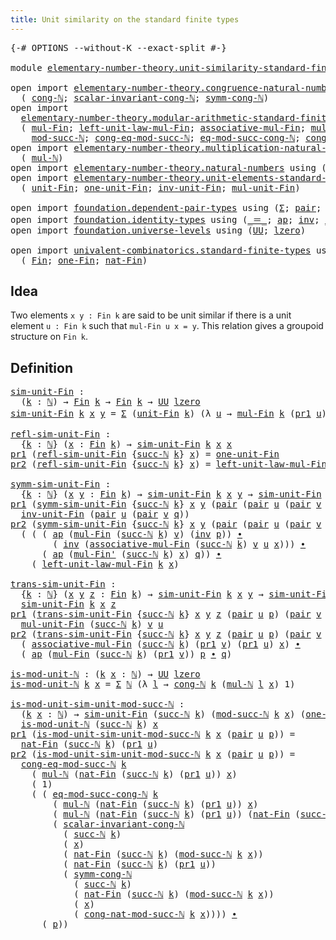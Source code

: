 ```yaml
---
title: Unit similarity on the standard finite types
---
```


<pre class="Agda"><a id="70" class="Symbol">{-#</a> <a id="74" class="Keyword">OPTIONS</a> <a id="82" class="Pragma">--without-K</a> <a id="94" class="Pragma">--exact-split</a> <a id="108" class="Symbol">#-}</a>

<a id="113" class="Keyword">module</a> <a id="120" href="elementary-number-theory.unit-similarity-standard-finite-types.html" class="Module">elementary-number-theory.unit-similarity-standard-finite-types</a> <a id="183" class="Keyword">where</a>

<a id="190" class="Keyword">open</a> <a id="195" class="Keyword">import</a> <a id="202" href="elementary-number-theory.congruence-natural-numbers.html" class="Module">elementary-number-theory.congruence-natural-numbers</a> <a id="254" class="Keyword">using</a>
  <a id="262" class="Symbol">(</a> <a id="264" href="elementary-number-theory.congruence-natural-numbers.html#1636" class="Function">cong-ℕ</a><a id="270" class="Symbol">;</a> <a id="272" href="elementary-number-theory.congruence-natural-numbers.html#5412" class="Function">scalar-invariant-cong-ℕ</a><a id="295" class="Symbol">;</a> <a id="297" href="elementary-number-theory.congruence-natural-numbers.html#2882" class="Function">symm-cong-ℕ</a><a id="308" class="Symbol">)</a>
<a id="310" class="Keyword">open</a> <a id="315" class="Keyword">import</a>
  <a id="324" href="elementary-number-theory.modular-arithmetic-standard-finite-types.html" class="Module">elementary-number-theory.modular-arithmetic-standard-finite-types</a> <a id="390" class="Keyword">using</a>
  <a id="398" class="Symbol">(</a> <a id="400" href="elementary-number-theory.modular-arithmetic-standard-finite-types.html#15234" class="Function">mul-Fin</a><a id="407" class="Symbol">;</a> <a id="409" href="elementary-number-theory.modular-arithmetic-standard-finite-types.html#18007" class="Function">left-unit-law-mul-Fin</a><a id="430" class="Symbol">;</a> <a id="432" href="elementary-number-theory.modular-arithmetic-standard-finite-types.html#15887" class="Function">associative-mul-Fin</a><a id="451" class="Symbol">;</a> <a id="453" href="elementary-number-theory.modular-arithmetic-standard-finite-types.html#15373" class="Function">mul-Fin&#39;</a><a id="461" class="Symbol">;</a>
    <a id="467" href="elementary-number-theory.modular-arithmetic-standard-finite-types.html#2844" class="Function">mod-succ-ℕ</a><a id="477" class="Symbol">;</a> <a id="479" href="elementary-number-theory.modular-arithmetic-standard-finite-types.html#4181" class="Function">cong-eq-mod-succ-ℕ</a><a id="497" class="Symbol">;</a> <a id="499" href="elementary-number-theory.modular-arithmetic-standard-finite-types.html#4527" class="Function">eq-mod-succ-cong-ℕ</a><a id="517" class="Symbol">;</a> <a id="519" href="elementary-number-theory.modular-arithmetic-standard-finite-types.html#3602" class="Function">cong-nat-mod-succ-ℕ</a><a id="538" class="Symbol">)</a>
<a id="540" class="Keyword">open</a> <a id="545" class="Keyword">import</a> <a id="552" href="elementary-number-theory.multiplication-natural-numbers.html" class="Module">elementary-number-theory.multiplication-natural-numbers</a> <a id="608" class="Keyword">using</a>
  <a id="616" class="Symbol">(</a> <a id="618" href="elementary-number-theory.multiplication-natural-numbers.html#1286" class="Function">mul-ℕ</a><a id="623" class="Symbol">)</a>
<a id="625" class="Keyword">open</a> <a id="630" class="Keyword">import</a> <a id="637" href="elementary-number-theory.natural-numbers.html" class="Module">elementary-number-theory.natural-numbers</a> <a id="678" class="Keyword">using</a> <a id="684" class="Symbol">(</a><a id="685" href="elementary-number-theory.natural-numbers.html#1548" class="Datatype">ℕ</a><a id="686" class="Symbol">;</a> <a id="688" href="elementary-number-theory.natural-numbers.html#1569" class="InductiveConstructor">zero-ℕ</a><a id="694" class="Symbol">;</a> <a id="696" href="elementary-number-theory.natural-numbers.html#1582" class="InductiveConstructor">succ-ℕ</a><a id="702" class="Symbol">)</a>
<a id="704" class="Keyword">open</a> <a id="709" class="Keyword">import</a> <a id="716" href="elementary-number-theory.unit-elements-standard-finite-types.html" class="Module">elementary-number-theory.unit-elements-standard-finite-types</a> <a id="777" class="Keyword">using</a>
  <a id="785" class="Symbol">(</a> <a id="787" href="elementary-number-theory.unit-elements-standard-finite-types.html#1402" class="Function">unit-Fin</a><a id="795" class="Symbol">;</a> <a id="797" href="elementary-number-theory.unit-elements-standard-finite-types.html#1623" class="Function">one-unit-Fin</a><a id="809" class="Symbol">;</a> <a id="811" href="elementary-number-theory.unit-elements-standard-finite-types.html#3281" class="Function">inv-unit-Fin</a><a id="823" class="Symbol">;</a> <a id="825" href="elementary-number-theory.unit-elements-standard-finite-types.html#3052" class="Function">mul-unit-Fin</a><a id="837" class="Symbol">)</a>

<a id="840" class="Keyword">open</a> <a id="845" class="Keyword">import</a> <a id="852" href="foundation.dependent-pair-types.html" class="Module">foundation.dependent-pair-types</a> <a id="884" class="Keyword">using</a> <a id="890" class="Symbol">(</a><a id="891" href="foundation-core.dependent-pair-types.html#515" class="Record">Σ</a><a id="892" class="Symbol">;</a> <a id="894" href="foundation-core.dependent-pair-types.html#588" class="InductiveConstructor">pair</a><a id="898" class="Symbol">;</a> <a id="900" href="foundation-core.dependent-pair-types.html#605" class="Field">pr1</a><a id="903" class="Symbol">;</a> <a id="905" href="foundation-core.dependent-pair-types.html#617" class="Field">pr2</a><a id="908" class="Symbol">)</a>
<a id="910" class="Keyword">open</a> <a id="915" class="Keyword">import</a> <a id="922" href="foundation.identity-types.html" class="Module">foundation.identity-types</a> <a id="948" class="Keyword">using</a> <a id="954" class="Symbol">(</a><a id="955" href="foundation-core.identity-types.html#1865" class="Function Operator">_＝_</a><a id="958" class="Symbol">;</a> <a id="960" href="foundation-core.identity-types.html#4003" class="Function">ap</a><a id="962" class="Symbol">;</a> <a id="964" href="foundation-core.identity-types.html#2729" class="Function">inv</a><a id="967" class="Symbol">;</a> <a id="969" href="foundation-core.identity-types.html#2425" class="Function Operator">_∙_</a><a id="972" class="Symbol">)</a>
<a id="974" class="Keyword">open</a> <a id="979" class="Keyword">import</a> <a id="986" href="foundation.universe-levels.html" class="Module">foundation.universe-levels</a> <a id="1013" class="Keyword">using</a> <a id="1019" class="Symbol">(</a><a id="1020" href="foundation-core.universe-levels.html#235" class="Primitive">UU</a><a id="1022" class="Symbol">;</a> <a id="1024" href="Agda.Primitive.html#764" class="Primitive">lzero</a><a id="1029" class="Symbol">)</a>

<a id="1032" class="Keyword">open</a> <a id="1037" class="Keyword">import</a> <a id="1044" href="univalent-combinatorics.standard-finite-types.html" class="Module">univalent-combinatorics.standard-finite-types</a> <a id="1090" class="Keyword">using</a>
  <a id="1098" class="Symbol">(</a> <a id="1100" href="univalent-combinatorics.standard-finite-types.html#2393" class="Function">Fin</a><a id="1103" class="Symbol">;</a> <a id="1105" href="univalent-combinatorics.standard-finite-types.html#8190" class="Function">one-Fin</a><a id="1112" class="Symbol">;</a> <a id="1114" href="univalent-combinatorics.standard-finite-types.html#5339" class="Function">nat-Fin</a><a id="1121" class="Symbol">)</a>
</pre>
## Idea

Two elements `x y : Fin k` are said to be unit similar if there is a unit element `u : Fin k` such that `mul-Fin u x = y`. This relation gives a groupoid structure on `Fin k`.

## Definition

<pre class="Agda"><a id="sim-unit-Fin"></a><a id="1337" href="elementary-number-theory.unit-similarity-standard-finite-types.html#1337" class="Function">sim-unit-Fin</a> <a id="1350" class="Symbol">:</a>
  <a id="1354" class="Symbol">(</a><a id="1355" href="elementary-number-theory.unit-similarity-standard-finite-types.html#1355" class="Bound">k</a> <a id="1357" class="Symbol">:</a> <a id="1359" href="elementary-number-theory.natural-numbers.html#1548" class="Datatype">ℕ</a><a id="1360" class="Symbol">)</a> <a id="1362" class="Symbol">→</a> <a id="1364" href="univalent-combinatorics.standard-finite-types.html#2393" class="Function">Fin</a> <a id="1368" href="elementary-number-theory.unit-similarity-standard-finite-types.html#1355" class="Bound">k</a> <a id="1370" class="Symbol">→</a> <a id="1372" href="univalent-combinatorics.standard-finite-types.html#2393" class="Function">Fin</a> <a id="1376" href="elementary-number-theory.unit-similarity-standard-finite-types.html#1355" class="Bound">k</a> <a id="1378" class="Symbol">→</a> <a id="1380" href="foundation-core.universe-levels.html#235" class="Primitive">UU</a> <a id="1383" href="Agda.Primitive.html#764" class="Primitive">lzero</a>
<a id="1389" href="elementary-number-theory.unit-similarity-standard-finite-types.html#1337" class="Function">sim-unit-Fin</a> <a id="1402" href="elementary-number-theory.unit-similarity-standard-finite-types.html#1402" class="Bound">k</a> <a id="1404" href="elementary-number-theory.unit-similarity-standard-finite-types.html#1404" class="Bound">x</a> <a id="1406" href="elementary-number-theory.unit-similarity-standard-finite-types.html#1406" class="Bound">y</a> <a id="1408" class="Symbol">=</a> <a id="1410" href="foundation-core.dependent-pair-types.html#515" class="Record">Σ</a> <a id="1412" class="Symbol">(</a><a id="1413" href="elementary-number-theory.unit-elements-standard-finite-types.html#1402" class="Function">unit-Fin</a> <a id="1422" href="elementary-number-theory.unit-similarity-standard-finite-types.html#1402" class="Bound">k</a><a id="1423" class="Symbol">)</a> <a id="1425" class="Symbol">(λ</a> <a id="1428" href="elementary-number-theory.unit-similarity-standard-finite-types.html#1428" class="Bound">u</a> <a id="1430" class="Symbol">→</a> <a id="1432" href="elementary-number-theory.modular-arithmetic-standard-finite-types.html#15234" class="Function">mul-Fin</a> <a id="1440" href="elementary-number-theory.unit-similarity-standard-finite-types.html#1402" class="Bound">k</a> <a id="1442" class="Symbol">(</a><a id="1443" href="foundation-core.dependent-pair-types.html#605" class="Field">pr1</a> <a id="1447" href="elementary-number-theory.unit-similarity-standard-finite-types.html#1428" class="Bound">u</a><a id="1448" class="Symbol">)</a> <a id="1450" href="elementary-number-theory.unit-similarity-standard-finite-types.html#1404" class="Bound">x</a> <a id="1452" href="foundation-core.identity-types.html#1865" class="Function Operator">＝</a> <a id="1454" href="elementary-number-theory.unit-similarity-standard-finite-types.html#1406" class="Bound">y</a><a id="1455" class="Symbol">)</a>

<a id="refl-sim-unit-Fin"></a><a id="1458" href="elementary-number-theory.unit-similarity-standard-finite-types.html#1458" class="Function">refl-sim-unit-Fin</a> <a id="1476" class="Symbol">:</a>
  <a id="1480" class="Symbol">{</a><a id="1481" href="elementary-number-theory.unit-similarity-standard-finite-types.html#1481" class="Bound">k</a> <a id="1483" class="Symbol">:</a> <a id="1485" href="elementary-number-theory.natural-numbers.html#1548" class="Datatype">ℕ</a><a id="1486" class="Symbol">}</a> <a id="1488" class="Symbol">(</a><a id="1489" href="elementary-number-theory.unit-similarity-standard-finite-types.html#1489" class="Bound">x</a> <a id="1491" class="Symbol">:</a> <a id="1493" href="univalent-combinatorics.standard-finite-types.html#2393" class="Function">Fin</a> <a id="1497" href="elementary-number-theory.unit-similarity-standard-finite-types.html#1481" class="Bound">k</a><a id="1498" class="Symbol">)</a> <a id="1500" class="Symbol">→</a> <a id="1502" href="elementary-number-theory.unit-similarity-standard-finite-types.html#1337" class="Function">sim-unit-Fin</a> <a id="1515" href="elementary-number-theory.unit-similarity-standard-finite-types.html#1481" class="Bound">k</a> <a id="1517" href="elementary-number-theory.unit-similarity-standard-finite-types.html#1489" class="Bound">x</a> <a id="1519" href="elementary-number-theory.unit-similarity-standard-finite-types.html#1489" class="Bound">x</a>
<a id="1521" href="foundation-core.dependent-pair-types.html#605" class="Field">pr1</a> <a id="1525" class="Symbol">(</a><a id="1526" href="elementary-number-theory.unit-similarity-standard-finite-types.html#1458" class="Function">refl-sim-unit-Fin</a> <a id="1544" class="Symbol">{</a><a id="1545" href="elementary-number-theory.natural-numbers.html#1582" class="InductiveConstructor">succ-ℕ</a> <a id="1552" href="elementary-number-theory.unit-similarity-standard-finite-types.html#1552" class="Bound">k</a><a id="1553" class="Symbol">}</a> <a id="1555" href="elementary-number-theory.unit-similarity-standard-finite-types.html#1555" class="Bound">x</a><a id="1556" class="Symbol">)</a> <a id="1558" class="Symbol">=</a> <a id="1560" href="elementary-number-theory.unit-elements-standard-finite-types.html#1623" class="Function">one-unit-Fin</a>
<a id="1573" href="foundation-core.dependent-pair-types.html#617" class="Field">pr2</a> <a id="1577" class="Symbol">(</a><a id="1578" href="elementary-number-theory.unit-similarity-standard-finite-types.html#1458" class="Function">refl-sim-unit-Fin</a> <a id="1596" class="Symbol">{</a><a id="1597" href="elementary-number-theory.natural-numbers.html#1582" class="InductiveConstructor">succ-ℕ</a> <a id="1604" href="elementary-number-theory.unit-similarity-standard-finite-types.html#1604" class="Bound">k</a><a id="1605" class="Symbol">}</a> <a id="1607" href="elementary-number-theory.unit-similarity-standard-finite-types.html#1607" class="Bound">x</a><a id="1608" class="Symbol">)</a> <a id="1610" class="Symbol">=</a> <a id="1612" href="elementary-number-theory.modular-arithmetic-standard-finite-types.html#18007" class="Function">left-unit-law-mul-Fin</a> <a id="1634" href="elementary-number-theory.unit-similarity-standard-finite-types.html#1604" class="Bound">k</a> <a id="1636" href="elementary-number-theory.unit-similarity-standard-finite-types.html#1607" class="Bound">x</a>

<a id="symm-sim-unit-Fin"></a><a id="1639" href="elementary-number-theory.unit-similarity-standard-finite-types.html#1639" class="Function">symm-sim-unit-Fin</a> <a id="1657" class="Symbol">:</a>
  <a id="1661" class="Symbol">{</a><a id="1662" href="elementary-number-theory.unit-similarity-standard-finite-types.html#1662" class="Bound">k</a> <a id="1664" class="Symbol">:</a> <a id="1666" href="elementary-number-theory.natural-numbers.html#1548" class="Datatype">ℕ</a><a id="1667" class="Symbol">}</a> <a id="1669" class="Symbol">(</a><a id="1670" href="elementary-number-theory.unit-similarity-standard-finite-types.html#1670" class="Bound">x</a> <a id="1672" href="elementary-number-theory.unit-similarity-standard-finite-types.html#1672" class="Bound">y</a> <a id="1674" class="Symbol">:</a> <a id="1676" href="univalent-combinatorics.standard-finite-types.html#2393" class="Function">Fin</a> <a id="1680" href="elementary-number-theory.unit-similarity-standard-finite-types.html#1662" class="Bound">k</a><a id="1681" class="Symbol">)</a> <a id="1683" class="Symbol">→</a> <a id="1685" href="elementary-number-theory.unit-similarity-standard-finite-types.html#1337" class="Function">sim-unit-Fin</a> <a id="1698" href="elementary-number-theory.unit-similarity-standard-finite-types.html#1662" class="Bound">k</a> <a id="1700" href="elementary-number-theory.unit-similarity-standard-finite-types.html#1670" class="Bound">x</a> <a id="1702" href="elementary-number-theory.unit-similarity-standard-finite-types.html#1672" class="Bound">y</a> <a id="1704" class="Symbol">→</a> <a id="1706" href="elementary-number-theory.unit-similarity-standard-finite-types.html#1337" class="Function">sim-unit-Fin</a> <a id="1719" href="elementary-number-theory.unit-similarity-standard-finite-types.html#1662" class="Bound">k</a> <a id="1721" href="elementary-number-theory.unit-similarity-standard-finite-types.html#1672" class="Bound">y</a> <a id="1723" href="elementary-number-theory.unit-similarity-standard-finite-types.html#1670" class="Bound">x</a>
<a id="1725" href="foundation-core.dependent-pair-types.html#605" class="Field">pr1</a> <a id="1729" class="Symbol">(</a><a id="1730" href="elementary-number-theory.unit-similarity-standard-finite-types.html#1639" class="Function">symm-sim-unit-Fin</a> <a id="1748" class="Symbol">{</a><a id="1749" href="elementary-number-theory.natural-numbers.html#1582" class="InductiveConstructor">succ-ℕ</a> <a id="1756" href="elementary-number-theory.unit-similarity-standard-finite-types.html#1756" class="Bound">k</a><a id="1757" class="Symbol">}</a> <a id="1759" href="elementary-number-theory.unit-similarity-standard-finite-types.html#1759" class="Bound">x</a> <a id="1761" href="elementary-number-theory.unit-similarity-standard-finite-types.html#1761" class="Bound">y</a> <a id="1763" class="Symbol">(</a><a id="1764" href="foundation-core.dependent-pair-types.html#588" class="InductiveConstructor">pair</a> <a id="1769" class="Symbol">(</a><a id="1770" href="foundation-core.dependent-pair-types.html#588" class="InductiveConstructor">pair</a> <a id="1775" href="elementary-number-theory.unit-similarity-standard-finite-types.html#1775" class="Bound">u</a> <a id="1777" class="Symbol">(</a><a id="1778" href="foundation-core.dependent-pair-types.html#588" class="InductiveConstructor">pair</a> <a id="1783" href="elementary-number-theory.unit-similarity-standard-finite-types.html#1783" class="Bound">v</a> <a id="1785" href="elementary-number-theory.unit-similarity-standard-finite-types.html#1785" class="Bound">q</a><a id="1786" class="Symbol">))</a> <a id="1789" href="elementary-number-theory.unit-similarity-standard-finite-types.html#1789" class="Bound">p</a><a id="1790" class="Symbol">))</a> <a id="1793" class="Symbol">=</a>
  <a id="1797" href="elementary-number-theory.unit-elements-standard-finite-types.html#3281" class="Function">inv-unit-Fin</a> <a id="1810" class="Symbol">(</a><a id="1811" href="foundation-core.dependent-pair-types.html#588" class="InductiveConstructor">pair</a> <a id="1816" href="elementary-number-theory.unit-similarity-standard-finite-types.html#1775" class="Bound">u</a> <a id="1818" class="Symbol">(</a><a id="1819" href="foundation-core.dependent-pair-types.html#588" class="InductiveConstructor">pair</a> <a id="1824" href="elementary-number-theory.unit-similarity-standard-finite-types.html#1783" class="Bound">v</a> <a id="1826" href="elementary-number-theory.unit-similarity-standard-finite-types.html#1785" class="Bound">q</a><a id="1827" class="Symbol">))</a>
<a id="1830" href="foundation-core.dependent-pair-types.html#617" class="Field">pr2</a> <a id="1834" class="Symbol">(</a><a id="1835" href="elementary-number-theory.unit-similarity-standard-finite-types.html#1639" class="Function">symm-sim-unit-Fin</a> <a id="1853" class="Symbol">{</a><a id="1854" href="elementary-number-theory.natural-numbers.html#1582" class="InductiveConstructor">succ-ℕ</a> <a id="1861" href="elementary-number-theory.unit-similarity-standard-finite-types.html#1861" class="Bound">k</a><a id="1862" class="Symbol">}</a> <a id="1864" href="elementary-number-theory.unit-similarity-standard-finite-types.html#1864" class="Bound">x</a> <a id="1866" href="elementary-number-theory.unit-similarity-standard-finite-types.html#1866" class="Bound">y</a> <a id="1868" class="Symbol">(</a><a id="1869" href="foundation-core.dependent-pair-types.html#588" class="InductiveConstructor">pair</a> <a id="1874" class="Symbol">(</a><a id="1875" href="foundation-core.dependent-pair-types.html#588" class="InductiveConstructor">pair</a> <a id="1880" href="elementary-number-theory.unit-similarity-standard-finite-types.html#1880" class="Bound">u</a> <a id="1882" class="Symbol">(</a><a id="1883" href="foundation-core.dependent-pair-types.html#588" class="InductiveConstructor">pair</a> <a id="1888" href="elementary-number-theory.unit-similarity-standard-finite-types.html#1888" class="Bound">v</a> <a id="1890" href="elementary-number-theory.unit-similarity-standard-finite-types.html#1890" class="Bound">q</a><a id="1891" class="Symbol">))</a> <a id="1894" href="elementary-number-theory.unit-similarity-standard-finite-types.html#1894" class="Bound">p</a><a id="1895" class="Symbol">))</a> <a id="1898" class="Symbol">=</a>
  <a id="1902" class="Symbol">(</a> <a id="1904" class="Symbol">(</a> <a id="1906" class="Symbol">(</a> <a id="1908" href="foundation-core.identity-types.html#4003" class="Function">ap</a> <a id="1911" class="Symbol">(</a><a id="1912" href="elementary-number-theory.modular-arithmetic-standard-finite-types.html#15234" class="Function">mul-Fin</a> <a id="1920" class="Symbol">(</a><a id="1921" href="elementary-number-theory.natural-numbers.html#1582" class="InductiveConstructor">succ-ℕ</a> <a id="1928" href="elementary-number-theory.unit-similarity-standard-finite-types.html#1861" class="Bound">k</a><a id="1929" class="Symbol">)</a> <a id="1931" href="elementary-number-theory.unit-similarity-standard-finite-types.html#1888" class="Bound">v</a><a id="1932" class="Symbol">)</a> <a id="1934" class="Symbol">(</a><a id="1935" href="foundation-core.identity-types.html#2729" class="Function">inv</a> <a id="1939" href="elementary-number-theory.unit-similarity-standard-finite-types.html#1894" class="Bound">p</a><a id="1940" class="Symbol">))</a> <a id="1943" href="foundation-core.identity-types.html#2425" class="Function Operator">∙</a>
        <a id="1953" class="Symbol">(</a> <a id="1955" href="foundation-core.identity-types.html#2729" class="Function">inv</a> <a id="1959" class="Symbol">(</a><a id="1960" href="elementary-number-theory.modular-arithmetic-standard-finite-types.html#15887" class="Function">associative-mul-Fin</a> <a id="1980" class="Symbol">(</a><a id="1981" href="elementary-number-theory.natural-numbers.html#1582" class="InductiveConstructor">succ-ℕ</a> <a id="1988" href="elementary-number-theory.unit-similarity-standard-finite-types.html#1861" class="Bound">k</a><a id="1989" class="Symbol">)</a> <a id="1991" href="elementary-number-theory.unit-similarity-standard-finite-types.html#1888" class="Bound">v</a> <a id="1993" href="elementary-number-theory.unit-similarity-standard-finite-types.html#1880" class="Bound">u</a> <a id="1995" href="elementary-number-theory.unit-similarity-standard-finite-types.html#1864" class="Bound">x</a><a id="1996" class="Symbol">)))</a> <a id="2000" href="foundation-core.identity-types.html#2425" class="Function Operator">∙</a>
      <a id="2008" class="Symbol">(</a> <a id="2010" href="foundation-core.identity-types.html#4003" class="Function">ap</a> <a id="2013" class="Symbol">(</a><a id="2014" href="elementary-number-theory.modular-arithmetic-standard-finite-types.html#15373" class="Function">mul-Fin&#39;</a> <a id="2023" class="Symbol">(</a><a id="2024" href="elementary-number-theory.natural-numbers.html#1582" class="InductiveConstructor">succ-ℕ</a> <a id="2031" href="elementary-number-theory.unit-similarity-standard-finite-types.html#1861" class="Bound">k</a><a id="2032" class="Symbol">)</a> <a id="2034" href="elementary-number-theory.unit-similarity-standard-finite-types.html#1864" class="Bound">x</a><a id="2035" class="Symbol">)</a> <a id="2037" href="elementary-number-theory.unit-similarity-standard-finite-types.html#1890" class="Bound">q</a><a id="2038" class="Symbol">))</a> <a id="2041" href="foundation-core.identity-types.html#2425" class="Function Operator">∙</a>
    <a id="2047" class="Symbol">(</a> <a id="2049" href="elementary-number-theory.modular-arithmetic-standard-finite-types.html#18007" class="Function">left-unit-law-mul-Fin</a> <a id="2071" href="elementary-number-theory.unit-similarity-standard-finite-types.html#1861" class="Bound">k</a> <a id="2073" href="elementary-number-theory.unit-similarity-standard-finite-types.html#1864" class="Bound">x</a><a id="2074" class="Symbol">)</a>

<a id="trans-sim-unit-Fin"></a><a id="2077" href="elementary-number-theory.unit-similarity-standard-finite-types.html#2077" class="Function">trans-sim-unit-Fin</a> <a id="2096" class="Symbol">:</a>
  <a id="2100" class="Symbol">{</a><a id="2101" href="elementary-number-theory.unit-similarity-standard-finite-types.html#2101" class="Bound">k</a> <a id="2103" class="Symbol">:</a> <a id="2105" href="elementary-number-theory.natural-numbers.html#1548" class="Datatype">ℕ</a><a id="2106" class="Symbol">}</a> <a id="2108" class="Symbol">(</a><a id="2109" href="elementary-number-theory.unit-similarity-standard-finite-types.html#2109" class="Bound">x</a> <a id="2111" href="elementary-number-theory.unit-similarity-standard-finite-types.html#2111" class="Bound">y</a> <a id="2113" href="elementary-number-theory.unit-similarity-standard-finite-types.html#2113" class="Bound">z</a> <a id="2115" class="Symbol">:</a> <a id="2117" href="univalent-combinatorics.standard-finite-types.html#2393" class="Function">Fin</a> <a id="2121" href="elementary-number-theory.unit-similarity-standard-finite-types.html#2101" class="Bound">k</a><a id="2122" class="Symbol">)</a> <a id="2124" class="Symbol">→</a> <a id="2126" href="elementary-number-theory.unit-similarity-standard-finite-types.html#1337" class="Function">sim-unit-Fin</a> <a id="2139" href="elementary-number-theory.unit-similarity-standard-finite-types.html#2101" class="Bound">k</a> <a id="2141" href="elementary-number-theory.unit-similarity-standard-finite-types.html#2109" class="Bound">x</a> <a id="2143" href="elementary-number-theory.unit-similarity-standard-finite-types.html#2111" class="Bound">y</a> <a id="2145" class="Symbol">→</a> <a id="2147" href="elementary-number-theory.unit-similarity-standard-finite-types.html#1337" class="Function">sim-unit-Fin</a> <a id="2160" href="elementary-number-theory.unit-similarity-standard-finite-types.html#2101" class="Bound">k</a> <a id="2162" href="elementary-number-theory.unit-similarity-standard-finite-types.html#2111" class="Bound">y</a> <a id="2164" href="elementary-number-theory.unit-similarity-standard-finite-types.html#2113" class="Bound">z</a> <a id="2166" class="Symbol">→</a>
  <a id="2170" href="elementary-number-theory.unit-similarity-standard-finite-types.html#1337" class="Function">sim-unit-Fin</a> <a id="2183" href="elementary-number-theory.unit-similarity-standard-finite-types.html#2101" class="Bound">k</a> <a id="2185" href="elementary-number-theory.unit-similarity-standard-finite-types.html#2109" class="Bound">x</a> <a id="2187" href="elementary-number-theory.unit-similarity-standard-finite-types.html#2113" class="Bound">z</a>
<a id="2189" href="foundation-core.dependent-pair-types.html#605" class="Field">pr1</a> <a id="2193" class="Symbol">(</a><a id="2194" href="elementary-number-theory.unit-similarity-standard-finite-types.html#2077" class="Function">trans-sim-unit-Fin</a> <a id="2213" class="Symbol">{</a><a id="2214" href="elementary-number-theory.natural-numbers.html#1582" class="InductiveConstructor">succ-ℕ</a> <a id="2221" href="elementary-number-theory.unit-similarity-standard-finite-types.html#2221" class="Bound">k</a><a id="2222" class="Symbol">}</a> <a id="2224" href="elementary-number-theory.unit-similarity-standard-finite-types.html#2224" class="Bound">x</a> <a id="2226" href="elementary-number-theory.unit-similarity-standard-finite-types.html#2226" class="Bound">y</a> <a id="2228" href="elementary-number-theory.unit-similarity-standard-finite-types.html#2228" class="Bound">z</a> <a id="2230" class="Symbol">(</a><a id="2231" href="foundation-core.dependent-pair-types.html#588" class="InductiveConstructor">pair</a> <a id="2236" href="elementary-number-theory.unit-similarity-standard-finite-types.html#2236" class="Bound">u</a> <a id="2238" href="elementary-number-theory.unit-similarity-standard-finite-types.html#2238" class="Bound">p</a><a id="2239" class="Symbol">)</a> <a id="2241" class="Symbol">(</a><a id="2242" href="foundation-core.dependent-pair-types.html#588" class="InductiveConstructor">pair</a> <a id="2247" href="elementary-number-theory.unit-similarity-standard-finite-types.html#2247" class="Bound">v</a> <a id="2249" href="elementary-number-theory.unit-similarity-standard-finite-types.html#2249" class="Bound">q</a><a id="2250" class="Symbol">))</a> <a id="2253" class="Symbol">=</a>
  <a id="2257" href="elementary-number-theory.unit-elements-standard-finite-types.html#3052" class="Function">mul-unit-Fin</a> <a id="2270" class="Symbol">(</a><a id="2271" href="elementary-number-theory.natural-numbers.html#1582" class="InductiveConstructor">succ-ℕ</a> <a id="2278" href="elementary-number-theory.unit-similarity-standard-finite-types.html#2221" class="Bound">k</a><a id="2279" class="Symbol">)</a> <a id="2281" href="elementary-number-theory.unit-similarity-standard-finite-types.html#2247" class="Bound">v</a> <a id="2283" href="elementary-number-theory.unit-similarity-standard-finite-types.html#2236" class="Bound">u</a>
<a id="2285" href="foundation-core.dependent-pair-types.html#617" class="Field">pr2</a> <a id="2289" class="Symbol">(</a><a id="2290" href="elementary-number-theory.unit-similarity-standard-finite-types.html#2077" class="Function">trans-sim-unit-Fin</a> <a id="2309" class="Symbol">{</a><a id="2310" href="elementary-number-theory.natural-numbers.html#1582" class="InductiveConstructor">succ-ℕ</a> <a id="2317" href="elementary-number-theory.unit-similarity-standard-finite-types.html#2317" class="Bound">k</a><a id="2318" class="Symbol">}</a> <a id="2320" href="elementary-number-theory.unit-similarity-standard-finite-types.html#2320" class="Bound">x</a> <a id="2322" href="elementary-number-theory.unit-similarity-standard-finite-types.html#2322" class="Bound">y</a> <a id="2324" href="elementary-number-theory.unit-similarity-standard-finite-types.html#2324" class="Bound">z</a> <a id="2326" class="Symbol">(</a><a id="2327" href="foundation-core.dependent-pair-types.html#588" class="InductiveConstructor">pair</a> <a id="2332" href="elementary-number-theory.unit-similarity-standard-finite-types.html#2332" class="Bound">u</a> <a id="2334" href="elementary-number-theory.unit-similarity-standard-finite-types.html#2334" class="Bound">p</a><a id="2335" class="Symbol">)</a> <a id="2337" class="Symbol">(</a><a id="2338" href="foundation-core.dependent-pair-types.html#588" class="InductiveConstructor">pair</a> <a id="2343" href="elementary-number-theory.unit-similarity-standard-finite-types.html#2343" class="Bound">v</a> <a id="2345" href="elementary-number-theory.unit-similarity-standard-finite-types.html#2345" class="Bound">q</a><a id="2346" class="Symbol">))</a> <a id="2349" class="Symbol">=</a>
  <a id="2353" class="Symbol">(</a> <a id="2355" href="elementary-number-theory.modular-arithmetic-standard-finite-types.html#15887" class="Function">associative-mul-Fin</a> <a id="2375" class="Symbol">(</a><a id="2376" href="elementary-number-theory.natural-numbers.html#1582" class="InductiveConstructor">succ-ℕ</a> <a id="2383" href="elementary-number-theory.unit-similarity-standard-finite-types.html#2317" class="Bound">k</a><a id="2384" class="Symbol">)</a> <a id="2386" class="Symbol">(</a><a id="2387" href="foundation-core.dependent-pair-types.html#605" class="Field">pr1</a> <a id="2391" href="elementary-number-theory.unit-similarity-standard-finite-types.html#2343" class="Bound">v</a><a id="2392" class="Symbol">)</a> <a id="2394" class="Symbol">(</a><a id="2395" href="foundation-core.dependent-pair-types.html#605" class="Field">pr1</a> <a id="2399" href="elementary-number-theory.unit-similarity-standard-finite-types.html#2332" class="Bound">u</a><a id="2400" class="Symbol">)</a> <a id="2402" href="elementary-number-theory.unit-similarity-standard-finite-types.html#2320" class="Bound">x</a><a id="2403" class="Symbol">)</a> <a id="2405" href="foundation-core.identity-types.html#2425" class="Function Operator">∙</a>
  <a id="2409" class="Symbol">(</a> <a id="2411" href="foundation-core.identity-types.html#4003" class="Function">ap</a> <a id="2414" class="Symbol">(</a><a id="2415" href="elementary-number-theory.modular-arithmetic-standard-finite-types.html#15234" class="Function">mul-Fin</a> <a id="2423" class="Symbol">(</a><a id="2424" href="elementary-number-theory.natural-numbers.html#1582" class="InductiveConstructor">succ-ℕ</a> <a id="2431" href="elementary-number-theory.unit-similarity-standard-finite-types.html#2317" class="Bound">k</a><a id="2432" class="Symbol">)</a> <a id="2434" class="Symbol">(</a><a id="2435" href="foundation-core.dependent-pair-types.html#605" class="Field">pr1</a> <a id="2439" href="elementary-number-theory.unit-similarity-standard-finite-types.html#2343" class="Bound">v</a><a id="2440" class="Symbol">))</a> <a id="2443" href="elementary-number-theory.unit-similarity-standard-finite-types.html#2334" class="Bound">p</a> <a id="2445" href="foundation-core.identity-types.html#2425" class="Function Operator">∙</a> <a id="2447" href="elementary-number-theory.unit-similarity-standard-finite-types.html#2345" class="Bound">q</a><a id="2448" class="Symbol">)</a>

<a id="is-mod-unit-ℕ"></a><a id="2451" href="elementary-number-theory.unit-similarity-standard-finite-types.html#2451" class="Function">is-mod-unit-ℕ</a> <a id="2465" class="Symbol">:</a> <a id="2467" class="Symbol">(</a><a id="2468" href="elementary-number-theory.unit-similarity-standard-finite-types.html#2468" class="Bound">k</a> <a id="2470" href="elementary-number-theory.unit-similarity-standard-finite-types.html#2470" class="Bound">x</a> <a id="2472" class="Symbol">:</a> <a id="2474" href="elementary-number-theory.natural-numbers.html#1548" class="Datatype">ℕ</a><a id="2475" class="Symbol">)</a> <a id="2477" class="Symbol">→</a> <a id="2479" href="foundation-core.universe-levels.html#235" class="Primitive">UU</a> <a id="2482" href="Agda.Primitive.html#764" class="Primitive">lzero</a>
<a id="2488" href="elementary-number-theory.unit-similarity-standard-finite-types.html#2451" class="Function">is-mod-unit-ℕ</a> <a id="2502" href="elementary-number-theory.unit-similarity-standard-finite-types.html#2502" class="Bound">k</a> <a id="2504" href="elementary-number-theory.unit-similarity-standard-finite-types.html#2504" class="Bound">x</a> <a id="2506" class="Symbol">=</a> <a id="2508" href="foundation-core.dependent-pair-types.html#515" class="Record">Σ</a> <a id="2510" href="elementary-number-theory.natural-numbers.html#1548" class="Datatype">ℕ</a> <a id="2512" class="Symbol">(λ</a> <a id="2515" href="elementary-number-theory.unit-similarity-standard-finite-types.html#2515" class="Bound">l</a> <a id="2517" class="Symbol">→</a> <a id="2519" href="elementary-number-theory.congruence-natural-numbers.html#1636" class="Function">cong-ℕ</a> <a id="2526" href="elementary-number-theory.unit-similarity-standard-finite-types.html#2502" class="Bound">k</a> <a id="2528" class="Symbol">(</a><a id="2529" href="elementary-number-theory.multiplication-natural-numbers.html#1286" class="Function">mul-ℕ</a> <a id="2535" href="elementary-number-theory.unit-similarity-standard-finite-types.html#2515" class="Bound">l</a> <a id="2537" href="elementary-number-theory.unit-similarity-standard-finite-types.html#2504" class="Bound">x</a><a id="2538" class="Symbol">)</a> <a id="2540" class="Number">1</a><a id="2541" class="Symbol">)</a>

<a id="is-mod-unit-sim-unit-mod-succ-ℕ"></a><a id="2544" href="elementary-number-theory.unit-similarity-standard-finite-types.html#2544" class="Function">is-mod-unit-sim-unit-mod-succ-ℕ</a> <a id="2576" class="Symbol">:</a>
  <a id="2580" class="Symbol">(</a><a id="2581" href="elementary-number-theory.unit-similarity-standard-finite-types.html#2581" class="Bound">k</a> <a id="2583" href="elementary-number-theory.unit-similarity-standard-finite-types.html#2583" class="Bound">x</a> <a id="2585" class="Symbol">:</a> <a id="2587" href="elementary-number-theory.natural-numbers.html#1548" class="Datatype">ℕ</a><a id="2588" class="Symbol">)</a> <a id="2590" class="Symbol">→</a> <a id="2592" href="elementary-number-theory.unit-similarity-standard-finite-types.html#1337" class="Function">sim-unit-Fin</a> <a id="2605" class="Symbol">(</a><a id="2606" href="elementary-number-theory.natural-numbers.html#1582" class="InductiveConstructor">succ-ℕ</a> <a id="2613" href="elementary-number-theory.unit-similarity-standard-finite-types.html#2581" class="Bound">k</a><a id="2614" class="Symbol">)</a> <a id="2616" class="Symbol">(</a><a id="2617" href="elementary-number-theory.modular-arithmetic-standard-finite-types.html#2844" class="Function">mod-succ-ℕ</a> <a id="2628" href="elementary-number-theory.unit-similarity-standard-finite-types.html#2581" class="Bound">k</a> <a id="2630" href="elementary-number-theory.unit-similarity-standard-finite-types.html#2583" class="Bound">x</a><a id="2631" class="Symbol">)</a> <a id="2633" class="Symbol">(</a><a id="2634" href="univalent-combinatorics.standard-finite-types.html#8190" class="Function">one-Fin</a> <a id="2642" href="elementary-number-theory.unit-similarity-standard-finite-types.html#2581" class="Bound">k</a><a id="2643" class="Symbol">)</a> <a id="2645" class="Symbol">→</a>
  <a id="2649" href="elementary-number-theory.unit-similarity-standard-finite-types.html#2451" class="Function">is-mod-unit-ℕ</a> <a id="2663" class="Symbol">(</a><a id="2664" href="elementary-number-theory.natural-numbers.html#1582" class="InductiveConstructor">succ-ℕ</a> <a id="2671" href="elementary-number-theory.unit-similarity-standard-finite-types.html#2581" class="Bound">k</a><a id="2672" class="Symbol">)</a> <a id="2674" href="elementary-number-theory.unit-similarity-standard-finite-types.html#2583" class="Bound">x</a>
<a id="2676" href="foundation-core.dependent-pair-types.html#605" class="Field">pr1</a> <a id="2680" class="Symbol">(</a><a id="2681" href="elementary-number-theory.unit-similarity-standard-finite-types.html#2544" class="Function">is-mod-unit-sim-unit-mod-succ-ℕ</a> <a id="2713" href="elementary-number-theory.unit-similarity-standard-finite-types.html#2713" class="Bound">k</a> <a id="2715" href="elementary-number-theory.unit-similarity-standard-finite-types.html#2715" class="Bound">x</a> <a id="2717" class="Symbol">(</a><a id="2718" href="foundation-core.dependent-pair-types.html#588" class="InductiveConstructor">pair</a> <a id="2723" href="elementary-number-theory.unit-similarity-standard-finite-types.html#2723" class="Bound">u</a> <a id="2725" href="elementary-number-theory.unit-similarity-standard-finite-types.html#2725" class="Bound">p</a><a id="2726" class="Symbol">))</a> <a id="2729" class="Symbol">=</a>
  <a id="2733" href="univalent-combinatorics.standard-finite-types.html#5339" class="Function">nat-Fin</a> <a id="2741" class="Symbol">(</a><a id="2742" href="elementary-number-theory.natural-numbers.html#1582" class="InductiveConstructor">succ-ℕ</a> <a id="2749" href="elementary-number-theory.unit-similarity-standard-finite-types.html#2713" class="Bound">k</a><a id="2750" class="Symbol">)</a> <a id="2752" class="Symbol">(</a><a id="2753" href="foundation-core.dependent-pair-types.html#605" class="Field">pr1</a> <a id="2757" href="elementary-number-theory.unit-similarity-standard-finite-types.html#2723" class="Bound">u</a><a id="2758" class="Symbol">)</a>
<a id="2760" href="foundation-core.dependent-pair-types.html#617" class="Field">pr2</a> <a id="2764" class="Symbol">(</a><a id="2765" href="elementary-number-theory.unit-similarity-standard-finite-types.html#2544" class="Function">is-mod-unit-sim-unit-mod-succ-ℕ</a> <a id="2797" href="elementary-number-theory.unit-similarity-standard-finite-types.html#2797" class="Bound">k</a> <a id="2799" href="elementary-number-theory.unit-similarity-standard-finite-types.html#2799" class="Bound">x</a> <a id="2801" class="Symbol">(</a><a id="2802" href="foundation-core.dependent-pair-types.html#588" class="InductiveConstructor">pair</a> <a id="2807" href="elementary-number-theory.unit-similarity-standard-finite-types.html#2807" class="Bound">u</a> <a id="2809" href="elementary-number-theory.unit-similarity-standard-finite-types.html#2809" class="Bound">p</a><a id="2810" class="Symbol">))</a> <a id="2813" class="Symbol">=</a>
  <a id="2817" href="elementary-number-theory.modular-arithmetic-standard-finite-types.html#4181" class="Function">cong-eq-mod-succ-ℕ</a> <a id="2836" href="elementary-number-theory.unit-similarity-standard-finite-types.html#2797" class="Bound">k</a>
    <a id="2842" class="Symbol">(</a> <a id="2844" href="elementary-number-theory.multiplication-natural-numbers.html#1286" class="Function">mul-ℕ</a> <a id="2850" class="Symbol">(</a><a id="2851" href="univalent-combinatorics.standard-finite-types.html#5339" class="Function">nat-Fin</a> <a id="2859" class="Symbol">(</a><a id="2860" href="elementary-number-theory.natural-numbers.html#1582" class="InductiveConstructor">succ-ℕ</a> <a id="2867" href="elementary-number-theory.unit-similarity-standard-finite-types.html#2797" class="Bound">k</a><a id="2868" class="Symbol">)</a> <a id="2870" class="Symbol">(</a><a id="2871" href="foundation-core.dependent-pair-types.html#605" class="Field">pr1</a> <a id="2875" href="elementary-number-theory.unit-similarity-standard-finite-types.html#2807" class="Bound">u</a><a id="2876" class="Symbol">))</a> <a id="2879" href="elementary-number-theory.unit-similarity-standard-finite-types.html#2799" class="Bound">x</a><a id="2880" class="Symbol">)</a>
    <a id="2886" class="Symbol">(</a> <a id="2888" class="Number">1</a><a id="2889" class="Symbol">)</a>
    <a id="2895" class="Symbol">(</a> <a id="2897" class="Symbol">(</a> <a id="2899" href="elementary-number-theory.modular-arithmetic-standard-finite-types.html#4527" class="Function">eq-mod-succ-cong-ℕ</a> <a id="2918" href="elementary-number-theory.unit-similarity-standard-finite-types.html#2797" class="Bound">k</a>
        <a id="2928" class="Symbol">(</a> <a id="2930" href="elementary-number-theory.multiplication-natural-numbers.html#1286" class="Function">mul-ℕ</a> <a id="2936" class="Symbol">(</a><a id="2937" href="univalent-combinatorics.standard-finite-types.html#5339" class="Function">nat-Fin</a> <a id="2945" class="Symbol">(</a><a id="2946" href="elementary-number-theory.natural-numbers.html#1582" class="InductiveConstructor">succ-ℕ</a> <a id="2953" href="elementary-number-theory.unit-similarity-standard-finite-types.html#2797" class="Bound">k</a><a id="2954" class="Symbol">)</a> <a id="2956" class="Symbol">(</a><a id="2957" href="foundation-core.dependent-pair-types.html#605" class="Field">pr1</a> <a id="2961" href="elementary-number-theory.unit-similarity-standard-finite-types.html#2807" class="Bound">u</a><a id="2962" class="Symbol">))</a> <a id="2965" href="elementary-number-theory.unit-similarity-standard-finite-types.html#2799" class="Bound">x</a><a id="2966" class="Symbol">)</a>
        <a id="2976" class="Symbol">(</a> <a id="2978" href="elementary-number-theory.multiplication-natural-numbers.html#1286" class="Function">mul-ℕ</a> <a id="2984" class="Symbol">(</a><a id="2985" href="univalent-combinatorics.standard-finite-types.html#5339" class="Function">nat-Fin</a> <a id="2993" class="Symbol">(</a><a id="2994" href="elementary-number-theory.natural-numbers.html#1582" class="InductiveConstructor">succ-ℕ</a> <a id="3001" href="elementary-number-theory.unit-similarity-standard-finite-types.html#2797" class="Bound">k</a><a id="3002" class="Symbol">)</a> <a id="3004" class="Symbol">(</a><a id="3005" href="foundation-core.dependent-pair-types.html#605" class="Field">pr1</a> <a id="3009" href="elementary-number-theory.unit-similarity-standard-finite-types.html#2807" class="Bound">u</a><a id="3010" class="Symbol">))</a> <a id="3013" class="Symbol">(</a><a id="3014" href="univalent-combinatorics.standard-finite-types.html#5339" class="Function">nat-Fin</a> <a id="3022" class="Symbol">(</a><a id="3023" href="elementary-number-theory.natural-numbers.html#1582" class="InductiveConstructor">succ-ℕ</a> <a id="3030" href="elementary-number-theory.unit-similarity-standard-finite-types.html#2797" class="Bound">k</a><a id="3031" class="Symbol">)</a> <a id="3033" class="Symbol">(</a><a id="3034" href="elementary-number-theory.modular-arithmetic-standard-finite-types.html#2844" class="Function">mod-succ-ℕ</a> <a id="3045" href="elementary-number-theory.unit-similarity-standard-finite-types.html#2797" class="Bound">k</a> <a id="3047" href="elementary-number-theory.unit-similarity-standard-finite-types.html#2799" class="Bound">x</a><a id="3048" class="Symbol">)))</a>
        <a id="3060" class="Symbol">(</a> <a id="3062" href="elementary-number-theory.congruence-natural-numbers.html#5412" class="Function">scalar-invariant-cong-ℕ</a>
          <a id="3096" class="Symbol">(</a> <a id="3098" href="elementary-number-theory.natural-numbers.html#1582" class="InductiveConstructor">succ-ℕ</a> <a id="3105" href="elementary-number-theory.unit-similarity-standard-finite-types.html#2797" class="Bound">k</a><a id="3106" class="Symbol">)</a>
          <a id="3118" class="Symbol">(</a> <a id="3120" href="elementary-number-theory.unit-similarity-standard-finite-types.html#2799" class="Bound">x</a><a id="3121" class="Symbol">)</a>
          <a id="3133" class="Symbol">(</a> <a id="3135" href="univalent-combinatorics.standard-finite-types.html#5339" class="Function">nat-Fin</a> <a id="3143" class="Symbol">(</a><a id="3144" href="elementary-number-theory.natural-numbers.html#1582" class="InductiveConstructor">succ-ℕ</a> <a id="3151" href="elementary-number-theory.unit-similarity-standard-finite-types.html#2797" class="Bound">k</a><a id="3152" class="Symbol">)</a> <a id="3154" class="Symbol">(</a><a id="3155" href="elementary-number-theory.modular-arithmetic-standard-finite-types.html#2844" class="Function">mod-succ-ℕ</a> <a id="3166" href="elementary-number-theory.unit-similarity-standard-finite-types.html#2797" class="Bound">k</a> <a id="3168" href="elementary-number-theory.unit-similarity-standard-finite-types.html#2799" class="Bound">x</a><a id="3169" class="Symbol">))</a>
          <a id="3182" class="Symbol">(</a> <a id="3184" href="univalent-combinatorics.standard-finite-types.html#5339" class="Function">nat-Fin</a> <a id="3192" class="Symbol">(</a><a id="3193" href="elementary-number-theory.natural-numbers.html#1582" class="InductiveConstructor">succ-ℕ</a> <a id="3200" href="elementary-number-theory.unit-similarity-standard-finite-types.html#2797" class="Bound">k</a><a id="3201" class="Symbol">)</a> <a id="3203" class="Symbol">(</a><a id="3204" href="foundation-core.dependent-pair-types.html#605" class="Field">pr1</a> <a id="3208" href="elementary-number-theory.unit-similarity-standard-finite-types.html#2807" class="Bound">u</a><a id="3209" class="Symbol">))</a>
          <a id="3222" class="Symbol">(</a> <a id="3224" href="elementary-number-theory.congruence-natural-numbers.html#2882" class="Function">symm-cong-ℕ</a>
            <a id="3248" class="Symbol">(</a> <a id="3250" href="elementary-number-theory.natural-numbers.html#1582" class="InductiveConstructor">succ-ℕ</a> <a id="3257" href="elementary-number-theory.unit-similarity-standard-finite-types.html#2797" class="Bound">k</a><a id="3258" class="Symbol">)</a>
            <a id="3272" class="Symbol">(</a> <a id="3274" href="univalent-combinatorics.standard-finite-types.html#5339" class="Function">nat-Fin</a> <a id="3282" class="Symbol">(</a><a id="3283" href="elementary-number-theory.natural-numbers.html#1582" class="InductiveConstructor">succ-ℕ</a> <a id="3290" href="elementary-number-theory.unit-similarity-standard-finite-types.html#2797" class="Bound">k</a><a id="3291" class="Symbol">)</a> <a id="3293" class="Symbol">(</a><a id="3294" href="elementary-number-theory.modular-arithmetic-standard-finite-types.html#2844" class="Function">mod-succ-ℕ</a> <a id="3305" href="elementary-number-theory.unit-similarity-standard-finite-types.html#2797" class="Bound">k</a> <a id="3307" href="elementary-number-theory.unit-similarity-standard-finite-types.html#2799" class="Bound">x</a><a id="3308" class="Symbol">))</a>
            <a id="3323" class="Symbol">(</a> <a id="3325" href="elementary-number-theory.unit-similarity-standard-finite-types.html#2799" class="Bound">x</a><a id="3326" class="Symbol">)</a>
            <a id="3340" class="Symbol">(</a> <a id="3342" href="elementary-number-theory.modular-arithmetic-standard-finite-types.html#3602" class="Function">cong-nat-mod-succ-ℕ</a> <a id="3362" href="elementary-number-theory.unit-similarity-standard-finite-types.html#2797" class="Bound">k</a> <a id="3364" href="elementary-number-theory.unit-similarity-standard-finite-types.html#2799" class="Bound">x</a><a id="3365" class="Symbol">))))</a> <a id="3370" href="foundation-core.identity-types.html#2425" class="Function Operator">∙</a>
      <a id="3378" class="Symbol">(</a> <a id="3380" href="elementary-number-theory.unit-similarity-standard-finite-types.html#2809" class="Bound">p</a><a id="3381" class="Symbol">))</a>
</pre>
